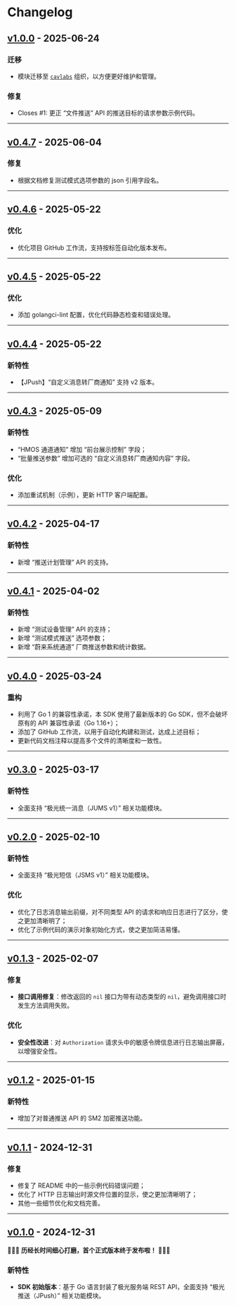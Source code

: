 # Changelog

## [v1.0.0](https://github.com/cavlabs/jiguang-sdk-go/releases/tag/v1.0.0) - 2025-06-24

### 迁移

- 模块迁移至 [`cavlabs`](https://github.com/cavlabs) 组织，以方便更好维护和管理。

### 修复

- Closes #1: 更正 “文件推送” API 的推送目标的请求参数示例代码。

---

## [v0.4.7](https://github.com/cavlabs/jiguang-sdk-go/releases/tag/v0.4.7) - 2025-06-04

### 修复

- 根据文档修复测试模式选项参数的 json 引用字段名。

---

## [v0.4.6](https://github.com/cavlabs/jiguang-sdk-go/releases/tag/v0.4.6) - 2025-05-22

### 优化

- 优化项目 GitHub 工作流，支持按标签自动化版本发布。

---

## [v0.4.5](https://github.com/cavlabs/jiguang-sdk-go/releases/tag/v0.4.5) - 2025-05-22

### 优化

- 添加 golangci-lint 配置，优化代码静态检查和错误处理。

---

## [v0.4.4](https://github.com/cavlabs/jiguang-sdk-go/releases/tag/v0.4.4) - 2025-05-22

### 新特性

- 【JPush】“自定义消息转厂商通知” 支持 v2 版本。

---

## [v0.4.3](https://github.com/cavlabs/jiguang-sdk-go/releases/tag/v0.4.3) - 2025-05-09

### 新特性

- “HMOS 通道通知” 增加 “前台展示控制” 字段；
- “批量推送参数” 增加可选的 “自定义消息转厂商通知内容” 字段。

### 优化

- 添加重试机制（示例），更新 HTTP 客户端配置。

---

## [v0.4.2](https://github.com/cavlabs/jiguang-sdk-go/releases/tag/v0.4.2) - 2025-04-17

### 新特性

- 新增 “推送计划管理” API 的支持。

---

## [v0.4.1](https://github.com/cavlabs/jiguang-sdk-go/releases/tag/v0.4.1) - 2025-04-02

### 新特性

- 新增 “测试设备管理” API 的支持；
- 新增 “测试模式推送” 选项参数；
- 新增 “蔚来系统通道” 厂商推送参数和统计数据。

---

## [v0.4.0](https://github.com/cavlabs/jiguang-sdk-go/releases/tag/v0.4.0) - 2025-03-24

### 重构

- 利用了 Go 1 的兼容性承诺，本 SDK 使用了最新版本的 Go SDK，但不会破坏原有的 API 兼容性承诺（Go 1.16+）；
- 添加了 GitHub 工作流，以用于自动化构建和测试，达成上述目标；
- 更新代码文档注释以提高多个文件的清晰度和一致性。

---

## [v0.3.0](https://github.com/cavlabs/jiguang-sdk-go/releases/tag/v0.3.0) - 2025-03-17

### 新特性

- 全面支持 “极光统一消息（JUMS v1）” 相关功能模块。

---

## [v0.2.0](https://github.com/cavlabs/jiguang-sdk-go/releases/tag/v0.2.0) - 2025-02-10

### 新特性

- 全面支持 “极光短信（JSMS v1）” 相关功能模块。

### 优化

- 优化了日志消息输出前缀，对不同类型 API 的请求和响应日志进行了区分，使之更加清晰明了；
- 优化了示例代码的演示对象初始化方式，使之更加简洁易懂。

---

## [v0.1.3](https://github.com/cavlabs/jiguang-sdk-go/releases/tag/v0.1.3) - 2025-02-07

### 修复

- **接口调用修复**：修改返回的 `nil` 接口为带有动态类型的 `nil`，避免调用接口时发生方法调用失败。

### 优化

- **安全性改进**：对 `Authorization` 请求头中的敏感令牌信息进行日志输出屏蔽，以增强安全性。

---

## [v0.1.2](https://github.com/cavlabs/jiguang-sdk-go/releases/tag/v0.1.2) - 2025-01-15

### 新特性

- 增加了对普通推送 API 的 SM2 加密推送功能。

---

## [v0.1.1](https://github.com/cavlabs/jiguang-sdk-go/releases/tag/v0.1.1) - 2024-12-31

### 修复

- 修复了 README 中的一些示例代码错误问题；
- 优化了 HTTP 日志输出时源文件位置的显示，使之更加清晰明了；
- 其他一些细节优化和文档完善。

---

## [v0.1.0](https://github.com/cavlabs/jiguang-sdk-go/releases/tag/v0.1.0) - 2024-12-31

🎉🎉🎉 **历经长时间细心打磨，首个正式版本终于发布啦！** 🎉🎉🎉

### 新特性

- **SDK 初始版本**：基于 Go 语言封装了极光服务端 REST API，全面支持 “极光推送（JPush）” 相关功能模块。